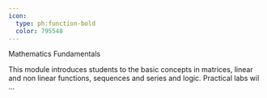 ```yaml
---
icon:
  type: ph:function-bold
  color: 795548
---
```

Mathematics Fundamentals

This module introduces students to the basic concepts in matrices, linear and non linear functions, sequences and series and logic. Practical labs wil ... 
